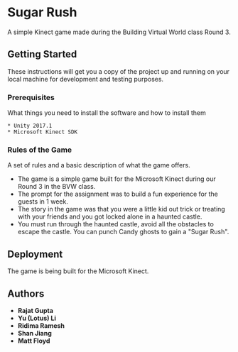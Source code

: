 # Sugar Rush

A simple Kinect game made during the Building Virtual World class Round 3.

## Getting Started

These instructions will get you a copy of the project up and running on your local machine for development and testing purposes. 

### Prerequisites

What things you need to install the software and how to install them

```
* Unity 2017.1
* Microsoft Kinect SDK
```

### Rules of the Game

A set of rules and a basic description of what the game offers.

* The game is a simple game built for the Microsoft Kinect during our Round 3 in the BVW class.
* The prompt for the assignment was to build a fun experience for the guests in 1 week.
* The story in the game was that you were a little kid out trick or treating with your friends and you got locked alone in a haunted castle.
* You must run through the haunted castle, avoid all the obstacles to escape the castle. You can punch Candy ghosts to gain a "Sugar Rush".

## Deployment

The game is being built for the Microsoft Kinect.

## Authors

* **Rajat Gupta** 
* **Yu (Lotus) Li** 
* **Ridima Ramesh** 
* **Shan Jiang** 
* **Matt Floyd** 
